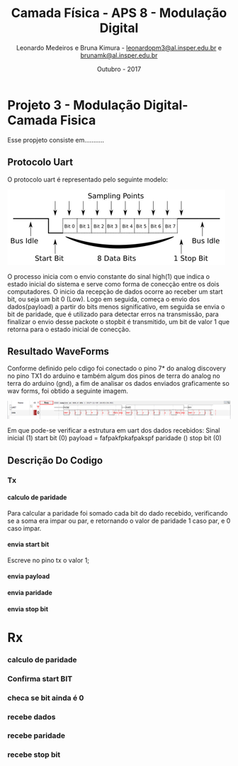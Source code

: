 ﻿---
title: Camada Física -  APS 8 - Modulação Digital
author: Leonardo Medeiros e Bruna Kimura - leonardopm3@al.insper.edu.br e brunamk@al.insper.edu.br
date: Outubro - 2017
---


# Projeto 3 - Modulação Digital- Camada Fisica
Esse propjeto consiste em...........

## Protocolo Uart

O protocolo uart é representado pelo seguinte modelo:

![Img 1](doc/image1.png)

O processo inicia com o envio constante do sinal high(1) que indica o estado inicial do sistema e serve como forma de conecção entre os dois computadores. O inicio da recepção de dados ocorre ao receber um start bit, ou seja um bit 0 (Low). Logo em seguida, começa o envio dos dados(payload) a partir do bits menos significativo, em seguida se envia o bit de paridade, que é utilizado para detectar erros na transmissâo, para finalizar o envio desse packote o stopbit é transmitido, um bit de valor 1 que retorna para o estado inicial de conecção.

## Resultado WaveForms
Conforme definido pelo cdigo foi conectado o pino 7* do analog discovery no pino TX1 do arduino e também algum dos pinos de terra do analog no terra do arduino (gnd), a fim de analisar os dados enviados graficamente so wav forms, foi obtido a seguinte imagem.

![Img 1](doc/image2.PNG)

Em que pode-se verificar a estrutura em uart dos dados recebidos:
Sinal inicial (1)
start bit (0)
payload         =  fafpakfpkafpakspf
paridade ()
stop bit (0)


## Descrição Do Codigo

### Tx
#### calculo de paridade

Para calcular a paridade foi somado cada bit do dado recebido, verificando se a soma era impar ou par, e retornando o valor de paridade 
1 caso par, e 0 caso impar. 
	
#### envia start bit

Escreve no pino tx o valor 1;
	
#### envia payload

#### envia paridade

#### envia stop bit


# Rx

### calculo de paridade

### Confirma start BIT

### checa se bit ainda é 0
  
### recebe dados

### recebe paridade

### recebe stop bit  








